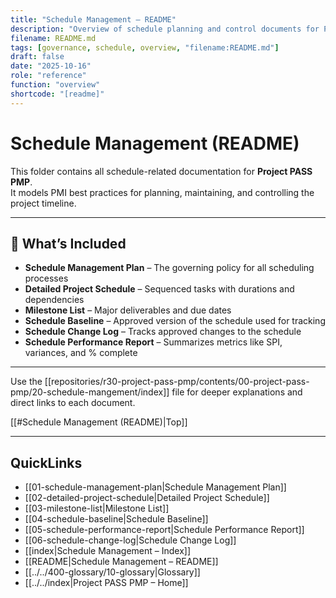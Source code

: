 ```yaml
---
title: "Schedule Management – README"
description: "Overview of schedule planning and control documents for Project PASS PMP."
filename: README.md
tags: [governance, schedule, overview, "filename:README.md"]
draft: false
date: "2025-10-16"
role: "reference"
function: "overview"
shortcode: "[readme]"
---
```



# Schedule Management (README)

This folder contains all schedule-related documentation for **Project PASS PMP**.  
It models PMI best practices for planning, maintaining, and controlling the project timeline.

---

## 🧱 What’s Included

- **Schedule Management Plan** – The governing policy for all scheduling processes
- **Detailed Project Schedule** – Sequenced tasks with durations and dependencies
- **Milestone List** – Major deliverables and due dates
- **Schedule Baseline** – Approved version of the schedule used for tracking
- **Schedule Change Log** – Tracks approved changes to the schedule
- **Schedule Performance Report** – Summarizes metrics like SPI, variances, and % complete

---

Use the [[repositories/r30-project-pass-pmp/contents/00-project-pass-pmp/20-schedule-mangement/index]] file for deeper explanations and direct links to each document.

[[#Schedule Management (README)|Top]]

---

## QuickLinks
- [[01-schedule-management-plan|Schedule Management Plan]]
- [[02-detailed-project-schedule|Detailed Project Schedule]]
- [[03-milestone-list|Milestone List]]
- [[04-schedule-baseline|Schedule Baseline]]
- [[05-schedule-performance-report|Schedule Performance Report]]
- [[06-schedule-change-log|Schedule Change Log]]
- [[index|Schedule Management – Index]]
- [[README|Schedule Management – README]]
- [[../../400-glossary/10-glossary|Glossary]]
- [[../../index|Project PASS PMP – Home]]
